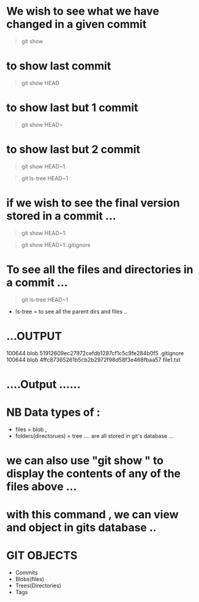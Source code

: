 # We wish to see what we have changed in a given commit 

> git show <id of commit>

# to show last commit 

> git show HEAD 

# to show last but 1 commit 

> git show HEAD~ 

# to show last but 2 commit 

> git show HEAD~1 

> git ls-tree HEAD~1

# if we wish to see the final version stored in a commit ... 

> git show HEAD~1:<path to file from current direcory> 

> git show HEAD~1:.gitignore










# To see all the files and directories in a commit ...

> git ls-tree HEAD~1

- ls-tree  = to see all the parent dirs and files ..
# ...OUTPUT 
100644 blob 51912609ec27972cefdb1287cf1c5c9fe284b0f5    .gitignore
100644 blob 4ffc87365261b5cb2b2972f98d58f3e468fbaa57    file1.txt
# ....Output ......

# NB  Data types of : 
- files = blob ,
- folders(directorues) = tree ....
        are all stored in git's database ... 


# we can also use "git show <ID>"  to display the contents of any of the files above ... 
# with this command , we can view and object in gits database .. 

# GIT OBJECTS  
- Commits 
- Blobs(files) 
- Trees(Directories) 
- Tags